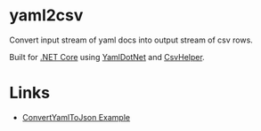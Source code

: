 # yaml2csv

Convert input stream of yaml docs into output stream of csv rows.

Built for [.NET Core](https://dotnet.github.io/) using [YamlDotNet](https://github.com/aaubry/YamlDotNet) and [CsvHelper](https://joshclose.github.io/CsvHelper/).

# Links

* [ConvertYamlToJson Example](https://github.com/aaubry/YamlDotNet/wiki/Samples.ConvertYamlToJson)

